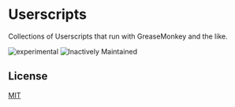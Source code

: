 # Userscripts

Collections of Userscripts that run with GreaseMonkey and the like.

![experimental](http://badges.github.io/stability-badges/dist/experimental.svg)
![Inactively Maintained](https://img.shields.io/badge/Maintenance%20Level-Inactively%20Maintained-yellowgreen.svg)

## License

[MIT](https://choosealicense.com/licenses/mit/)
